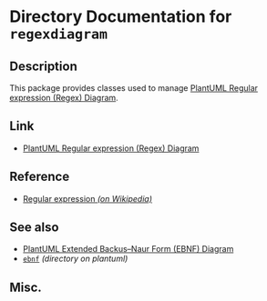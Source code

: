 # Directory Documentation for `regexdiagram`

## Description
This package provides classes used to manage [PlantUML Regular expression (Regex) Diagram](https://plantuml.com/regex).

## Link
- [PlantUML Regular expression (Regex) Diagram](https://plantuml.com/regex)

## Reference
- [Regular expression _(on Wikipedia)_](https://en.wikipedia.org/wiki/Regular_expression)

## See also
- [PlantUML Extended Backus–Naur Form (EBNF) Diagram](https://plantuml.com/ebnf)
- [`ebnf`](../ebnf/) _(directory on plantuml)_

## Misc.

